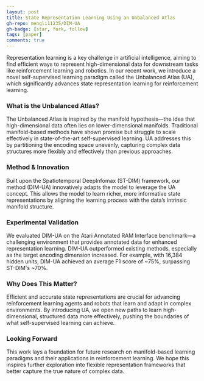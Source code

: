 ```yaml
---
layout: post
title: State Representation Learning Using an Unbalanced Atlas
gh-repo: mengli11235/DIM-UA
gh-badge: [star, fork, follow]
tags: [paper]
comments: true
---
```


Representation learning is a key challenge in artificial intelligence, aiming to find efficient ways to represent high-dimensional data for downstream tasks like reinforcement learning and robotics. In our recent work, we introduce a novel self-supervised learning paradigm called the Unbalanced Atlas (UA), which significantly advances state representation learning for reinforcement learning.

### What is the Unbalanced Atlas?

The Unbalanced Atlas is inspired by the manifold hypothesis—the idea that high-dimensional data often lies on lower-dimensional manifolds. Traditional manifold-based methods have shown promise but struggle to scale effectively in state-of-the-art self-supervised learning. UA addresses this by partitioning the encoding space unevenly, capturing complex data structures more flexibly and effectively than previous approaches.

### Method & Innovation

Built upon the Spatiotemporal DeepInfomax (ST-DIM) framework, our method (DIM-UA) innovatively adapts the model to leverage the UA concept. This allows the model to learn richer, more informative state representations by aligning the learning process with the data’s intrinsic manifold structure.

### Experimental Validation

We evaluated DIM-UA on the Atari Annotated RAM Interface benchmark—a challenging environment that provides annotated data for enhanced representation learning. DIM-UA outperformed existing methods, especially as the target encoding dimension increased. For example, with 16,384 hidden units, DIM-UA achieved an average F1 score of ~75%, surpassing ST-DIM's ~70%.

### Why Does This Matter?

Efficient and accurate state representations are crucial for advancing reinforcement learning agents and robots that learn and adapt in complex environments. By introducing UA, we open new paths to learn high-dimensional, structured data more effectively, pushing the boundaries of what self-supervised learning can achieve.

### Looking Forward

This work lays a foundation for future research on manifold-based learning paradigms and their applications in reinforcement learning. We hope this inspires further exploration into flexible representation frameworks that better capture the true nature of complex data.
